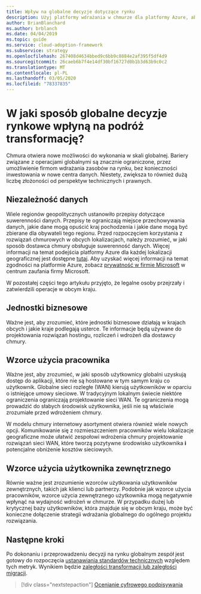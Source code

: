 ```yaml
---
title: Wpływ na globalne decyzje dotyczące rynku
description: Użyj platformy wdrażania w chmurze dla platformy Azure, aby zrozumieć, w jaki sposób globalne decyzje rynkowe mogą wpłynąć na podróż transformację do chmury.
author: BrianBlanchard
ms.author: brblanch
ms.date: 04/04/2019
ms.topic: guide
ms.service: cloud-adoption-framework
ms.subservice: strategy
ms.openlocfilehash: 267408d4634bbed9c6bb9c8884e2af395f5df4d9
ms.sourcegitcommit: 26caeb6b7f4e14df30bf16727d0b1b3d63b9c0c2
ms.translationtype: MT
ms.contentlocale: pl-PL
ms.lasthandoff: 03/05/2020
ms.locfileid: "78337835"
---
```

<!-- markdownlint-disable MD026 -->

# <a name="how-will-global-market-decisions-affect-the-transformation-journey"></a>W jaki sposób globalne decyzje rynkowe wpłyną na podróż transformację?

Chmura otwiera nowe możliwości do wykonania w skali globalnej. Bariery związane z operacjami globalnymi są znacznie ograniczone, przez umożliwienie firmom wdrażania zasobów na rynku, bez konieczności inwestowania w nowe centra danych. Niestety, zwiększa to również dużą liczbę złożoności od perspektyw technicznych i prawnych.

## <a name="data-sovereignty"></a>Niezależność danych

Wiele regionów geopolitycznych ustanowiło przepisy dotyczące suwerenności danych. Przepisy te ograniczają miejsce przechowywania danych, jakie dane mogą opuścić kraj pochodzenia i jakie dane mogą być zbierane dla obywateli tego regionu. Przed rozpoczęciem korzystania z rozwiązań chmurowych w obcych lokalizacjach, należy zrozumieć, w jaki sposób dostawca chmury obsługuje suwerenność danych. Więcej informacji na temat podejścia platformy Azure dla każdej lokalizacji geograficznej jest dostępne [tutaj](https://azure.microsoft.com/global-infrastructure/geographies). Aby uzyskać więcej informacji na temat zgodności na platformie Azure, zobacz [prywatność w firmie Microsoft](https://www.microsoft.com/trustcenter/privacy) w centrum zaufania firmy Microsoft.

W pozostałej części tego artykułu przyjęto, że legalne osoby przejrzały i zatwierdzili operacje w obcym kraju.

## <a name="business-units"></a>Jednostki biznesowe

Ważne jest, aby zrozumieć, które jednostki biznesowe działają w krajach obcych i jakie kraje podlegają usterce. Te informacje będą używane do projektowania rozwiązań hostingu, rozliczeń i wdrożeń dla dostawcy chmury.

## <a name="employee-usage-patterns"></a>Wzorce użycia pracownika

Ważne jest, aby zrozumieć, w jaki sposób użytkownicy globalni uzyskują dostęp do aplikacji, które nie są hostowane w tym samym kraju co użytkownik. Globalne sieci rozległe (WAN) kierują użytkowników w oparciu o istniejące umowy sieciowe. W tradycyjnym lokalnym świecie niektóre ograniczenia ograniczają projektowanie sieci WAN. Te ograniczenia mogą prowadzić do słabych środowisk użytkownika, jeśli nie są właściwie zrozumiałe przed wdrożeniem chmury.

W modelu chmury internetowy asortyment otwiera również wiele nowych opcji. Komunikowanie się z rozmieszczeniem pracowników wielu lokalizacje geograficzne może ułatwić zespołowi wdrożenia chmury projektowanie rozwiązań sieci WAN, które tworzą pozytywne środowisko użytkownika **i** potencjalne obniżenie kosztów sieciowych.

## <a name="external-user-usage-patterns"></a>Wzorce użycia użytkownika zewnętrznego

Równie ważne jest zrozumienie wzorców użytkowania użytkowników zewnętrznych, takich jak klienci lub partnerzy. Podobnie jak wzorce użycia pracowników, wzorce użycia zewnętrznego użytkownika mogą negatywnie wpłynąć na wydajność wdrożeń w chmurze. W przypadku dużej lub krytycznej bazy użytkowników, która znajduje się w obcym kraju, może być konieczne dołączenie strategii wdrażania globalnego do ogólnego projektu rozwiązania.

## <a name="next-steps"></a>Następne kroki

Po dokonaniu i przeprowadzeniu decyzji na rynku globalnym zespół jest gotowy do rozpoczęcia [ustanawiania standardów technicznych](../digital-estate/index.md) względem tych metryk.
Wynikiem będzie [zaległości transformacji lub zaległości migracji](..//migrate/migration-considerations/prerequisites/technical-complexity.md).

> [!div class="nextstepaction"]
> [Ocenianie cyfrowego podpisywania](../digital-estate/index.md)
